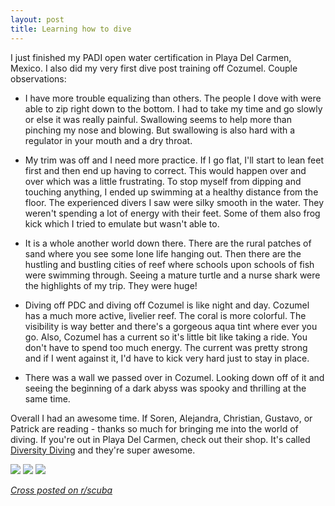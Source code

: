 ```yaml
---
layout: post
title: Learning how to dive
---
```


I just finished my PADI open water certification in Playa Del Carmen, Mexico. I also did my very first dive post training off Cozumel. Couple observations:

* I have more trouble equalizing than others. The people I dove with were able to zip right down to the bottom. I had to take my time and go slowly or else it was really painful. Swallowing seems to help more than pinching my nose and blowing. But swallowing is also hard with a regulator in your mouth and a dry throat.

* My trim was off and I need more practice. If I go flat, I'll start to lean feet first and then end up having to correct. This would happen over and over which was a little frustrating. To stop myself from dipping and touching anything, I ended up swimming at a healthy distance from the floor. The experienced divers I saw were silky smooth in the water. They weren't spending a lot of energy with their feet. Some of them also frog kick which I tried to emulate but wasn't able to. 

* It is a whole another world down there. There are the rural patches of sand where you see some lone life hanging out. Then there are the hustling and bustling cities of reef where schools upon schools of fish were swimming through. Seeing a mature turtle and a nurse shark were the highlights of my trip. They were huge!

* Diving off PDC and diving off Cozumel is like night and day. Cozumel has a much more active, livelier reef. The coral is more colorful. The visibility is way better and there's a gorgeous aqua tint where ever you go. Also, Cozumel has a current so it's little bit like taking a ride. You don't have to spend too much energy. The current was pretty strong and if I went against it, I'd have to kick very hard just to stay in place. 

* There was a wall we passed over in Cozumel. Looking down off of it and seeing the beginning of a dark abyss was spooky and thrilling at the same time.

Overall I had an awesome time. If Soren, Alejandra, Christian, Gustavo, or Patrick are reading - thanks so much for bringing me into the world of diving. If you're out in Playa Del Carmen, check out their shop. It's called [Diversity Diving](http://diversitydiving.com/) and they're super awesome.

<img src="https://i.imgur.com/mW7edJc.jpg" heigh="400px"/>
<img src="https://i.imgur.com/s6QdK2v.jpg" heigh="400px"/>
<img src="https://i.imgur.com/IBLoOQG.jpg" heigh="400px"/>

[*Cross posted on r/scuba*](https://www.reddit.com/r/scuba/comments/8a28al/just_finished_my_open_water_cert_in_mexico_couple/?st=jfmv3e5k&sh=3b73e940)
